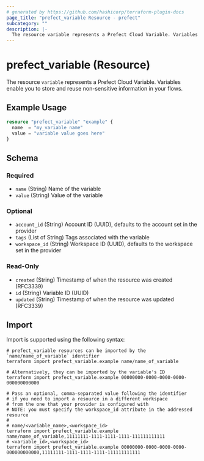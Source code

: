 ```yaml
---
# generated by https://github.com/hashicorp/terraform-plugin-docs
page_title: "prefect_variable Resource - prefect"
subcategory: ""
description: |-
  The resource variable represents a Prefect Cloud Variable. Variables enable you to store and reuse non-sensitive information in your flows.
---
```


# prefect_variable (Resource)

The resource `variable` represents a Prefect Cloud Variable. Variables enable you to store and reuse non-sensitive information in your flows.

## Example Usage

```terraform
resource "prefect_variable" "example" {
  name  = "my_variable_name"
  value = "variable value goes here"
}
```

<!-- schema generated by tfplugindocs -->
## Schema

### Required

- `name` (String) Name of the variable
- `value` (String) Value of the variable

### Optional

- `account_id` (String) Account ID (UUID), defaults to the account set in the provider
- `tags` (List of String) Tags associated with the variable
- `workspace_id` (String) Workspace ID (UUID), defaults to the workspace set in the provider

### Read-Only

- `created` (String) Timestamp of when the resource was created (RFC3339)
- `id` (String) Variable ID (UUID)
- `updated` (String) Timestamp of when the resource was updated (RFC3339)

## Import

Import is supported using the following syntax:

```shell
# prefect_variable resources can be imported by the `name/name_of_variable` identifier
terraform import prefect_variable.example name/name_of_variable

# Alternatively, they can be imported by the variable's ID
terraform import prefect_variable.example 00000000-0000-0000-0000-000000000000

# Pass an optional, comma-separated value following the identifier
# if you need to import a resource in a different workspace
# from the one that your provider is configured with
# NOTE: you must specify the workspace_id attribute in the addressed resource
#
# name/<variable_name>,<workspace_id>
terraform import prefect_variable.example name/name_of_variable,11111111-1111-1111-1111-111111111111
# <variable_id>,<workspace_id>
terraform import prefect_variable.example 00000000-0000-0000-0000-000000000000,11111111-1111-1111-1111-111111111111
```
